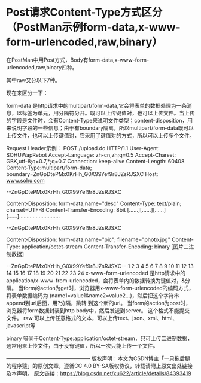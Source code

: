 # Post请求Content-Type方式区分（PostMan示例form-data,x-www-form-urlencoded,raw,binary）

在PostMan中用Post方式，Body有form-data,x-www-form-urlencoded,raw,binary四种。

其中raw又分以下7种。

现在来区分一下：

form-data
是http请求中的multipart/form-data,它会将表单的数据处理为一条消息，以标签为单元，用分隔符分开。既可以上传键值对，也可以上传文件。当上传的字段是文件时，会有Content-Type来说明文件类型；content-disposition，用来说明字段的一些信息；由于有boundary隔离，所以multipart/form-data既可以上传文件，也可以上传键值对，它采用了键值对的方式，所以可以上传多个文件。

Request Header示例：
POST /upload.do HTTP/1.1
User-Agent: SOHUWapRebot
Accept-Language: zh-cn,zh;q=0.5
Accept-Charset: GBK,utf-8;q=0.7,*;q=0.7
Connection: keep-alive
Content-Length: 60408
Content-Type:multipart/form-data; boundary=ZnGpDtePMx0KrHh_G0X99Yef9r8JZsRJSXC
Host: www.sohu.com

--ZnGpDtePMx0KrHh_G0X99Yef9r8JZsRJSXC

Content-Disposition: form-data;name="desc"
Content-Type: text/plain; charset=UTF-8
Content-Transfer-Encoding: 8bit
[......][......][......][......]...........................

--ZnGpDtePMx0KrHh_G0X99Yef9r8JZsRJSXC

Content-Disposition: form-data;name="pic"; filename="photo.jpg"
Content-Type: application/octet-stream
Content-Transfer-Encoding: binary
[图片二进制数据]

--ZnGpDtePMx0KrHh_G0X99Yef9r8JZsRJSXC--
1
2
3
4
5
6
7
8
9
10
11
12
13
14
15
16
17
18
19
20
21
22
23
24
x-www-form-urlencoded
是http请求中的application/x-www-from-urlencoded，会将表单内的数据转换为键值对，&分隔。
当form的action为get时，浏览器用x-www-form-urlencoded的编码方式，将表单数据编码为
(name1=value1&name2=value2…)，然后把这个字符串append到url后面，用?分隔，跳转
到这个新的url。
当form的action为post时，浏览器将form数据封装到http body中，然后发送到server。
这个格式不能提交文件。
raw
可以上传任意格式的文本，可以上传text、json、xml、html、javascript等

binary
等同于Content-Type:application/octet-stream，只可上传二进制数据，通常用来上传文件，由于没有键值，所以一次只能上传一个文件。

————————————————
版权声明：本文为CSDN博主「一只拖后腿的程序猿」的原创文章，遵循CC 4.0 BY-SA版权协议，转载请附上原文出处链接及本声明。
原文链接：https://blog.csdn.net/xu622/article/details/84393419